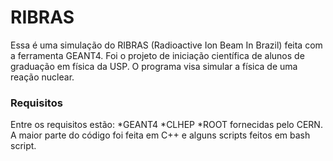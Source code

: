 # RIBRAS

Essa é uma simulação do RIBRAS (Radioactive Ion Beam In Brazil) feita com a ferramenta GEANT4. Foi o projeto de iniciação científica de alunos de graduação em física da USP. O programa visa simular a física de uma reação nuclear.

### Requisitos

Entre os requisitos estão:
*GEANT4 
*CLHEP
*ROOT 
fornecidas pelo CERN. A maior parte do código foi feita em C++ e alguns scripts feitos em bash script.

